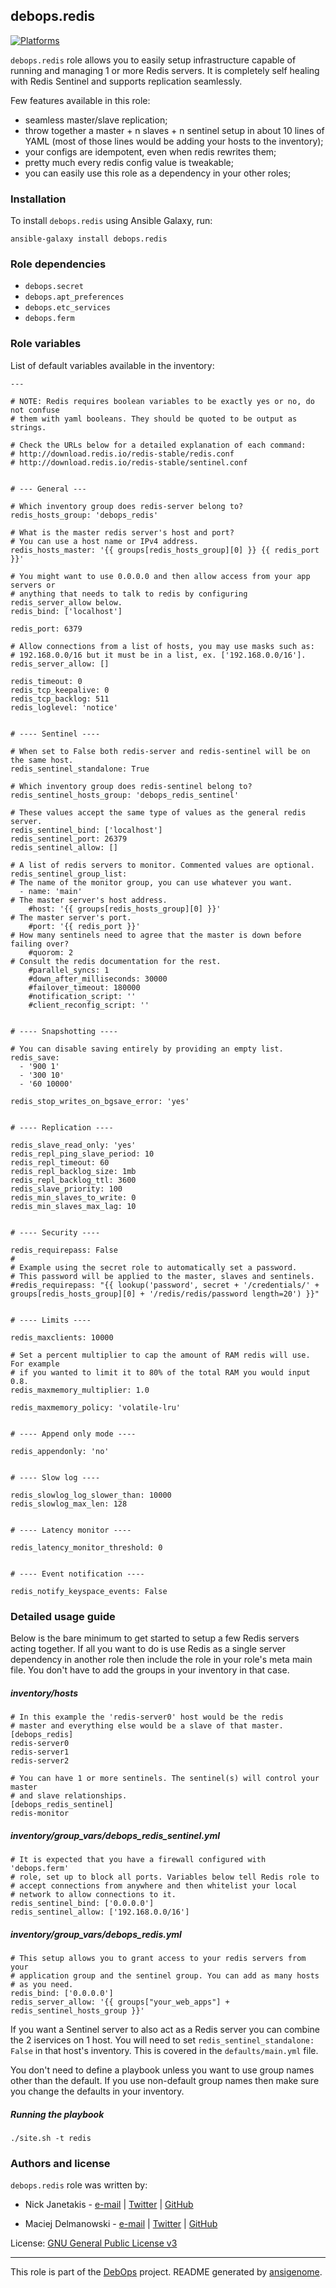 ## debops.redis

[![Platforms](http://img.shields.io/badge/platforms-debian%20|%20ubuntu-lightgrey.svg)](#)

`debops.redis` role allows you to easily setup infrastructure capable of
running and managing 1 or more Redis servers. It is completely self healing
with Redis Sentinel and supports replication seamlessly.

Few features available in this role:

- seamless master/slave replication;
- throw together a master + n slaves + n sentinel setup in about 10 lines of YAML
  (most of those lines would be adding your hosts to the inventory);
- your configs are idempotent, even when redis rewrites them;
- pretty much every redis config value is tweakable;
- you can easily use this role as a dependency in your other roles;

### Installation

To install `debops.redis` using Ansible Galaxy, run:

    ansible-galaxy install debops.redis

### Role dependencies

- `debops.secret`
- `debops.apt_preferences`
- `debops.etc_services`
- `debops.ferm`



### Role variables

List of default variables available in the inventory:

    ---
    
    # NOTE: Redis requires boolean variables to be exactly yes or no, do not confuse
    # them with yaml booleans. They should be quoted to be output as strings.
    
    # Check the URLs below for a detailed explanation of each command:
    # http://download.redis.io/redis-stable/redis.conf
    # http://download.redis.io/redis-stable/sentinel.conf
    
    
    # --- General ---
    
    # Which inventory group does redis-server belong to?
    redis_hosts_group: 'debops_redis'
    
    # What is the master redis server's host and port?
    # You can use a host name or IPv4 address.
    redis_hosts_master: '{{ groups[redis_hosts_group][0] }} {{ redis_port }}'
    
    # You might want to use 0.0.0.0 and then allow access from your app servers or
    # anything that needs to talk to redis by configuring redis_server_allow below.
    redis_bind: ['localhost']
    
    redis_port: 6379
    
    # Allow connections from a list of hosts, you may use masks such as:
    # 192.168.0.0/16 but it must be in a list, ex. ['192.168.0.0/16'].
    redis_server_allow: []
    
    redis_timeout: 0
    redis_tcp_keepalive: 0
    redis_tcp_backlog: 511
    redis_loglevel: 'notice'
    
    
    # ---- Sentinel ----
    
    # When set to False both redis-server and redis-sentinel will be on the same host.
    redis_sentinel_standalone: True
    
    # Which inventory group does redis-sentinel belong to?
    redis_sentinel_hosts_group: 'debops_redis_sentinel'
    
    # These values accept the same type of values as the general redis server.
    redis_sentinel_bind: ['localhost']
    redis_sentinel_port: 26379
    redis_sentinel_allow: []
    
    # A list of redis servers to monitor. Commented values are optional.
    redis_sentinel_group_list:
    # The name of the monitor group, you can use whatever you want.
      - name: 'main'
    # The master server's host address.
        #host: '{{ groups[redis_hosts_group][0] }}'
    # The master server's port.
        #port: '{{ redis_port }}'
    # How many sentinels need to agree that the master is down before failing over?
        #quorom: 2
    # Consult the redis documentation for the rest.
        #parallel_syncs: 1
        #down_after_milliseconds: 30000
        #failover_timeout: 180000
        #notification_script: ''
        #client_reconfig_script: ''
    
    
    # ---- Snapshotting ----
    
    # You can disable saving entirely by providing an empty list.
    redis_save:
      - '900 1'
      - '300 10'
      - '60 10000'
    
    redis_stop_writes_on_bgsave_error: 'yes'
    
    
    # ---- Replication ----
    
    redis_slave_read_only: 'yes'
    redis_repl_ping_slave_period: 10
    redis_repl_timeout: 60
    redis_repl_backlog_size: 1mb
    redis_repl_backlog_ttl: 3600
    redis_slave_priority: 100
    redis_min_slaves_to_write: 0
    redis_min_slaves_max_lag: 10
    
    
    # ---- Security ----
    
    redis_requirepass: False
    #
    # Example using the secret role to automatically set a password.
    # This password will be applied to the master, slaves and sentinels.
    #redis_requirepass: "{{ lookup('password', secret + '/credentials/' + groups[redis_hosts_group][0] + '/redis/redis/password length=20') }}"
    
    
    # ---- Limits ----
    
    redis_maxclients: 10000
    
    # Set a percent multiplier to cap the amount of RAM redis will use. For example
    # if you wanted to limit it to 80% of the total RAM you would input 0.8.
    redis_maxmemory_multiplier: 1.0
    
    redis_maxmemory_policy: 'volatile-lru'
    
    
    # ---- Append only mode ----
    
    redis_appendonly: 'no'
    
    
    # ---- Slow log ----
    
    redis_slowlog_log_slower_than: 10000
    redis_slowlog_max_len: 128
    
    
    # ---- Latency monitor ----
    
    redis_latency_monitor_threshold: 0
    
    
    # ---- Event notification ----
    
    redis_notify_keyspace_events: False




### Detailed usage guide

Below is the bare minimum to get started to setup a few Redis servers
acting together. If all you want to do is use Redis as a single server
dependency in another role then include the role in your role's meta main
file. You don't have to add the groups in your inventory in that case.

##### inventory/hosts

    # In this example the 'redis-server0' host would be the redis
    # master and everything else would be a slave of that master.
    [debops_redis]
    redis-server0
    redis-server1
    redis-server2
    
    # You can have 1 or more sentinels. The sentinel(s) will control your master
    # and slave relationships.
    [debops_redis_sentinel]
    redis-monitor

##### inventory/group_vars/debops_redis_sentinel.yml

    # It is expected that you have a firewall configured with 'debops.ferm'
    # role, set up to block all ports. Variables below tell Redis role to
    # accept connections from anywhere and then whitelist your local
    # network to allow connections to it.
    redis_sentinel_bind: ['0.0.0.0']
    redis_sentinel_allow: ['192.168.0.0/16']

##### inventory/group_vars/debops_redis.yml

    # This setup allows you to grant access to your redis servers from your
    # application group and the sentinel group. You can add as many hosts
    # as you need.
    redis_bind: ['0.0.0.0']
    redis_server_allow: '{{ groups["your_web_apps"] + redis_sentinel_hosts_group }}'

If you want a Sentinel server to also act as a Redis server you can combine
the 2 iservices on 1 host. You will need to set `redis_sentinel_standalone: False`
in that host's inventory. This is covered in the `defaults/main.yml` file.

You don't need to define a playbook unless you want to use group names other
than the default. If you use non-default group names then make sure you
change the defaults in your inventory.

##### Running the playbook

    ./site.sh -t redis


### Authors and license

`debops.redis` role was written by:

- Nick Janetakis - [e-mail](mailto:nick.janetakis@gmail.com) | [Twitter](https://twitter.com/nickjanetakis) | [GitHub](https://github.com/nickjj)

- Maciej Delmanowski - [e-mail](mailto:drybjed@gmail.com) | [Twitter](https://twitter.com/drybjed) | [GitHub](https://github.com/drybjed)


License: [GNU General Public License v3](https://tldrlegal.com/license/gnu-general-public-license-v3-(gpl-3))


***

This role is part of the [DebOps](http://debops.org/) project. README generated by [ansigenome](https://github.com/nickjj/ansigenome/).

